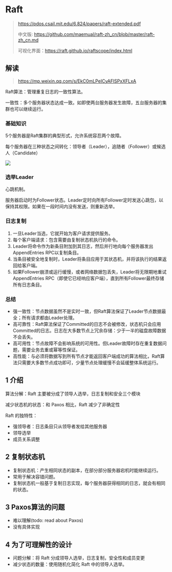 # Raft

> https://pdos.csail.mit.edu/6.824/papers/raft-extended.pdf
>
> 中文版: https://github.com/maemual/raft-zh_cn/blob/master/raft-zh_cn.md
>
> 可视化界面：https://raft.github.io/raftscope/index.html

## 解读

> https://mp.weixin.qq.com/s/EkC0mLPeICyAFlSPxXFLxA

Raft算法：管理重复日志的一致性算法。

一致性：多个服务器状态达成一致。如即使两台服务器发生故障，五台服务器的集群也可以继续运行。

### 基础知识

5个服务器是Raft集群的典型形式，允许系统容忍两个故障。

每个服务器在三种状态之间转化：领导者（Leader），追随者（Follower）或候选人（Candidate）

![](../../../../../blog/docs/images/bb.jpeg)

### 选举Leader

心跳机制。

服务器启动时为Follower状态。Leader定时向所有Follower定时发送心跳包，以保持其权限。如果在一段时间内没有发送，则重新选举。

### 日志复制

1. 一旦Leader当选，它就开始为客户请求提供服务。
2. 每个客户端请求：包含需要由复制状态机执行的命令。
3. Leader将命令作为新条目附加到其日志，然后并行地向每个服务器发出AppendEntries RPC以复制条目。
4. 当条目被安全地复制时，Leader将条目应用于其状态机，并将该执行的结果返回给客户端。
5. 如果Follower崩溃或运行缓慢，或者网络数据包丢失，Leader将无限期地重试AppendEntries RPC（即使它已经响应客户端），直到所有Follower最终存储所有日志条目。

### 总结

- 强一致性：节点数据虽然不是实时一致，但Raft算法保证了Leader节点数据最全；所有请求都由Leader处理。
- 高可靠性：Raft算法保证了Committed的日志不会被修改，状态机只会应用Committed的日志。日志在大多数节点上冗余存储：少于一半的磁盘故障数据不会丢失。
- 高可用性：节点故障不会影响系统的可用性。但Leader故障时存在重复数据问题，需要业务去重或幂等性保证。
- 高性能：与必须将数据写到所有节点才能返回客户端成功的算法相比，Raft算法只需要大多数节点成功即可，少量节点处理缓慢不会延缓整体系统运行。

## 1 介绍

算法分解：Raft 主要被分成了领导人选举，日志复制和安全三个模块

减少状态机的状态：和 Paxos 相比，Raft 减少了非确定性

Raft 的独特性：

- 强领导者：日志条目只从领导者发给其他服务器
- 领导选举
- 成员关系调整

## 2 复制状态机

- 复制状态机：产生相同状态的副本，在部分部分服务器宕机时能继续运行。
- 常用于解决容错问题。
- 复制状态机一般基于复制日志实现，每个服务器获得相同的日志，就会有相同的状态。

## 3 Paxos算法的问题

- 难以理解(todo: read about Paxos)
- 没有具体实现

## 4 为了可理解性的设计

- 问题分解：将 Raft 分成领导人选举，日志复制，安全性和成员变更
- 减少状态的数量：使用随机化简化 Raft 中的领导人选举。

